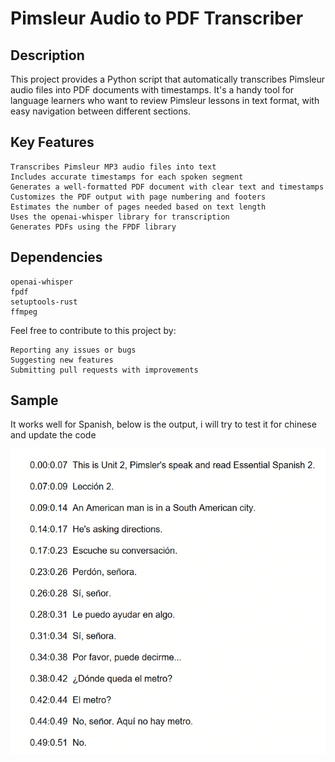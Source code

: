 # Pimsleur Audio to PDF Transcriber

## Description

This project provides a Python script that automatically transcribes Pimsleur audio files into PDF documents with timestamps. It's a handy tool for language learners who want to review Pimsleur lessons in text format, with easy navigation between different sections.


## Key Features

    Transcribes Pimsleur MP3 audio files into text
    Includes accurate timestamps for each spoken segment
    Generates a well-formatted PDF document with clear text and timestamps
    Customizes the PDF output with page numbering and footers
    Estimates the number of pages needed based on text length
    Uses the openai-whisper library for transcription
    Generates PDFs using the FPDF library
## Dependencies

    openai-whisper
    fpdf
    setuptools-rust
    ffmpeg

Feel free to contribute to this project by:

    Reporting any issues or bugs
    Suggesting new features
    Submitting pull requests with improvements

## Sample 
It works well for Spanish, below is the output, i will try to test it for chinese and update the code 

![Alt text describing the image](sample.PNG)
